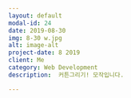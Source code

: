 ```yaml
---
layout: default
modal-id: 24
date: 2019-08-30
img: 8-30 w.jpg
alt: image-alt
project-date: 8 2019
client: Me
category: Web Development
description:  커튼그리기! 모작입니다.

---
```

